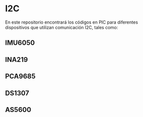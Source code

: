 <h1>I2C</h1>

En este repositorio encontrará los códigos en PIC para diferentes dispositivos que utilizan comunicación I2C, tales como:

<h2>IMU6050</h2>



<h2>INA219</h2>



<h2>PCA9685</h2>



<h2>DS1307</h2>



<h2>AS5600</h2>

